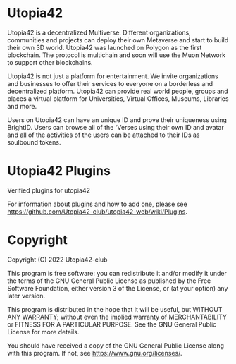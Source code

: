 # Utopia42
Utopia42 is a decentralized Multiverse. Different organizations, communities and
projects can deploy their own Metaverse and start to build their own 3D world. Utopia42
was launched on Polygon as the first blockchain. The protocol is multichain and soon
will use the Muon Network to support other blockchains.

Utopia42 is not just a platform for entertainment. We invite organizations and
businesses to offer their services to everyone on a borderless and decentralized
platform. Utopia42 can provide real world people, groups and places a virtual platform
for Universities, Virtual Offices, Museums, Libraries and more.

Users on Utopia42 can have an unique ID and prove their uniqueness using BrightID.
Users can browse all of the 'Verses using their own ID and avatar and all of the activities
of the users can be attached to their IDs as soulbound tokens.

# Utopia42 Plugins
Verified plugins for utopia42


For information about plugins and how to add one, please see https://github.com/Utopia42-club/utopia42-web/wiki/Plugins.



# Copyright

Copyright (C) 2022  Utopia42-club

This program is free software: you can redistribute it and/or modify
it under the terms of the GNU General Public License as published by
the Free Software Foundation, either version 3 of the License, or
(at your option) any later version.

This program is distributed in the hope that it will be useful,
but WITHOUT ANY WARRANTY; without even the implied warranty of
MERCHANTABILITY or FITNESS FOR A PARTICULAR PURPOSE.  See the
GNU General Public License for more details.

You should have received a copy of the GNU General Public License
along with this program.  If not, see <https://www.gnu.org/licenses/>.

